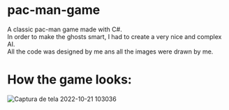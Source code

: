 # pac-man-game
A classic pac-man game made with C#. <br>
In order to make the ghosts smart, I had to create a very nice and complex AI. <br>
All the code was designed by me ans all the images were drawn by me.

# How the game looks: 

![Captura de tela 2022-10-21 103036](https://user-images.githubusercontent.com/86213451/197207785-3cddc837-5a27-46b7-b95a-8a2163636334.png)
